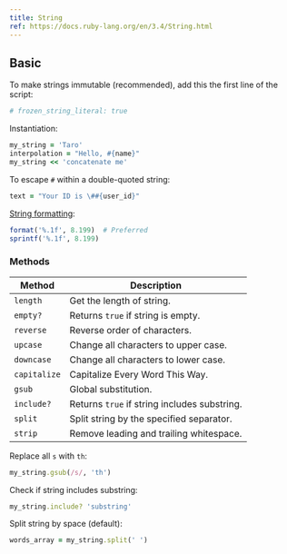 ```yaml
---
title: String
ref: https://docs.ruby-lang.org/en/3.4/String.html
---
```


## Basic

To make strings immutable (recommended),
add this the first line of the script:

```ruby
# frozen_string_literal: true
```

Instantiation:

```ruby
my_string = 'Taro'
interpolation = "Hello, #{name}"
my_string << 'concatenate me'
```

To escape `#` within a double-quoted string:

```ruby
text = "Your ID is \##{user_id}"
```

[String formatting](https://docs.ruby-lang.org/en/3.4/format_specifications_rdoc.html):

```ruby
format('%.1f', 8.199)  # Preferred
sprintf('%.1f', 8.199)
```

### Methods

| Method       | Description                                        |
| ------------ | -------------------------------------------------- |
| `length`     | Get the length of string.                          |
| `empty?`     | Returns `true` if string is empty.                 |
| `reverse`    | Reverse order of characters.                       |
| `upcase`     | Change all characters to upper case.               |
| `downcase`   | Change all characters to lower case.               |
| `capitalize` | Capitalize Every Word This Way.                    |
| `gsub`       | Global substitution.                               |
| `include?`   | Returns `true` if string includes substring.       |
| `split`      | Split string by the specified separator.           |
| `strip`      | Remove leading and trailing whitespace.            |

Replace all `s` with `th`:

```ruby
my_string.gsub(/s/, 'th')
```

Check if string includes substring:

```ruby
my_string.include? 'substring'
```

Split string by space (default):

```ruby
words_array = my_string.split(' ')
```
